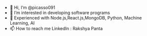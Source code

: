 - 👋 Hi, I’m @picasso091
- 👀 I’m interested in developing software programs
- 🌱 Experienced with Node.js,React.js,MongoDB, Python, Machine Learning, AI
- 📫 How to reach me LinkedIn : Rakshya Panta


